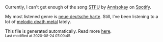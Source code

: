 
  Currently, I can't get enough of the song <a href="https://open.spotify.com/track/6dKC7vDWrm1TU8Wq0qeYLD">STFU</a> by <a href="https://open.spotify.com/artist/7lAi1Cv19DsukgGjbZQxFg">Annisokay</a> on <a href="https://open.spotify.com/user/9qz2xtkur2fengfsdcq8dd907?si=kq2SVrUkSNe0z1NJjpt7kg">Spotify</a>.

  My most listened genre is <a href="https://duckduckgo.com/?q=neue deutsche harte music">neue deutsche harte</a>.
  Still, I've been listening to a lot of <a href="https://duckduckgo.com/?q=melodic death metal music">melodic death metal</a> lately.

  This file is generated automatically. Read more <a href="https://github.com/CodeF0x/CodeF0x/blob/master/IMPORTANT.md">here</a>.
  <br>
  <sub>Last modified at 2020-08-24 07:00:45.</sub>
  